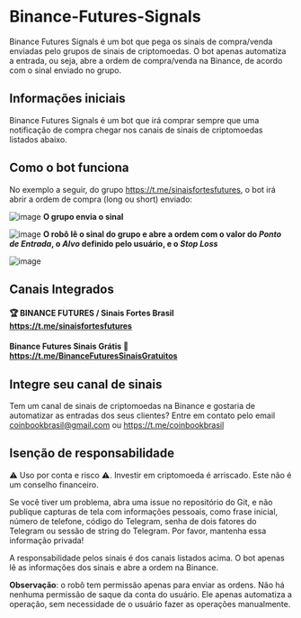 # Binance-Futures-Signals

Binance Futures Signals é um bot que pega os sinais de compra/venda enviadas pelo grupos de sinais de criptomoedas. O bot apenas automatiza a entrada, ou seja, abre a ordem de compra/venda na Binance, de acordo com o sinal enviado no grupo.

  
  

## Informações iniciais

Binance Futures Signals é um bot que irá comprar sempre que uma notificação de compra chegar nos canais de sinais de criptomoedas listados abaixo.

  

## Como o bot funciona

No exemplo a seguir, do grupo https://t.me/sinaisfortesfutures, o bot irá abrir a ordem de compra (long ou short) enviado:

  

![image](https://user-images.githubusercontent.com/54438080/170877075-17a149ed-8b23-45b9-a65c-b9eb809a649d.png)
**O grupo envia o sinal**
  

![image](https://user-images.githubusercontent.com/54438080/170877094-288ed57c-15e8-40b8-981b-bedda9748340.png)
**O robô lê o sinal do grupo e abre a ordem com o valor do *Ponto de Entrada*, o *Alvo* definido pelo usuário, e o *Stop Loss***
  
  

![image](https://user-images.githubusercontent.com/54438080/170876968-cc1ee35b-9b9f-424f-82bc-790336bf705f.png)

  
  
  

## Canais Integrados

  

#### 🏆 BINANCE FUTURES / Sinais Fortes Brasil https://t.me/sinaisfortesfutures

#### Binance Futures Sinais Grátis 🤑 https://t.me/BinanceFuturesSinaisGratuitos

  
  

## Integre seu canal de sinais

Tem um canal de sinais de criptomoedas na Binance e gostaria de automatizar as entradas dos seus clientes? Entre em contato pelo email coinbookbrasil@gmail.com ou https://t.me/coinbookbrasil

  
  

## Isenção de responsabilidade

⚠️ Uso por conta e risco ⚠️. Investir em criptomoeda é arriscado. Este não é um conselho financeiro.

  

Se você tiver um problema, abra uma issue no repositório do Git, e não publique capturas de tela com informações pessoais, como frase inicial, número de telefone, código do Telegram, senha de dois fatores do Telegram ou sessão de string do Telegram. Por favor, mantenha essa informação privada!

  

A responsabilidade pelos sinais é dos canais listados acima. O bot apenas lê as informações dos sinais e abre a ordem na Binance.

  

**Observação**: o robô tem permissão apenas para enviar as ordens. Não há nenhuma permissão de saque da conta do usuário. Ele apenas automatiza a operação, sem necessidade de o usuário fazer as operações manualmente.